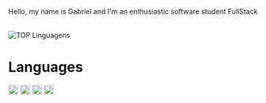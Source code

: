 Hello, my name is Gabriel and I'm an enthusiastic software student FullStack
<br>
<br>

![TOP Linguagens](https://github-readme-stats.vercel.app/api/top-langs/?username=DevGabrielll&layout=compact&theme=dracula)
<h1>Languages</h1>
<img src="https://img.shields.io/badge/HTML-%20?style=flat-square&logo=html5&logoColor=white&color=700f0a" height="20px">
<img src="https://img.shields.io/badge/CSS3-%20?style=flat-square&logo=css3&logoColor=white&color=4e0b1e" height="20px">
<img src="https://img.shields.io/badge/PYTHON-%20?style=flat-square&logo=python&logoColor=white&color=130342" height="20px">
<img src="https://th.bing.com/th/id/OIP.9jAkFPGpe5YO-8RM0Le_XgHaIa?w=157&h=180&c=7&r=0&o=5&pid=1.7" height="20px">


